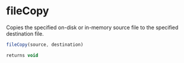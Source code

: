 # fileCopy

Copies the specified on-disk or in-memory source file to the specified destination file.

```javascript
fileCopy(source, destination)
```

```javascript
returns void
```
